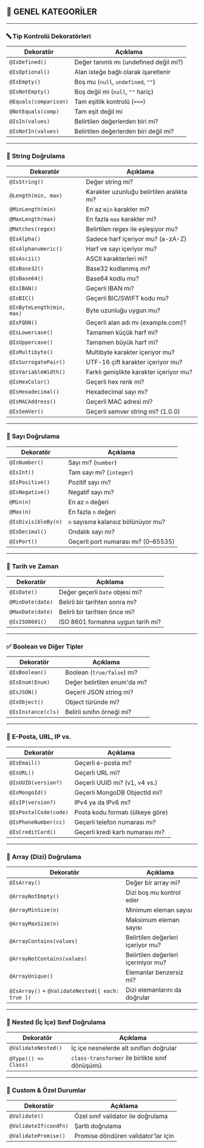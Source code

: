  
## 📌 GENEL KATEGORİLER

---

### 🔤 **Tip Kontrolü Dekoratörleri**

|Dekoratör|Açıklama|
|---|---|
|`@IsDefined()`|Değer tanımlı mı (undefined değil mi?)|
|`@IsOptional()`|Alan isteğe bağlı olarak işaretlenir|
|`@IsEmpty()`|Boş mu (`null`, `undefined`, `""`)|
|`@IsNotEmpty()`|Boş değil mi (`null`, `""` hariç)|
|`@Equals(comparison)`|Tam eşitlik kontrolü (`===`)|
|`@NotEquals(comp)`|Tam eşit değil mi|
|`@IsIn(values)`|Belirtilen değerlerden biri mi?|
|`@IsNotIn(values)`|Belirtilen değerlerden biri değil mi?|

---

### 📏 **String Doğrulama**

| Dekoratör                 | Açıklama                                  |
| ------------------------- | ----------------------------------------- |
| `@IsString()`             | Değer string mi?                          |
| `@Length(min, max)`       | Karakter uzunluğu belirtilen aralıkta mı? |
| `@MinLength(min)`         | En az `min` karakter mi?                  |
| `@MaxLength(max)`         | En fazla `max` karakter mi?               |
| `@Matches(regex)`         | Belirtilen regex ile eşleşiyor mu?        |
| `@IsAlpha()`              | Sadece harf içeriyor mu? (a-zA-Z)         |
| `@IsAlphanumeric()`       | Harf ve sayı içeriyor mu?                 |
| `@IsAscii()`              | ASCII karakterleri mi?                    |
| `@IsBase32()`             | Base32 kodlanmış mı?                      |
| `@IsBase64()`             | Base64 kodlu mu?                          |
| `@IsIBAN()`               | Geçerli IBAN mı?                          |
| `@IsBIC()`                | Geçerli BIC/SWIFT kodu mu?                |
| `@IsByteLength(min, max)` | Byte uzunluğu uygun mu?                   |
| `@IsFQDN()`               | Geçerli alan adı mı (example.com)?        |
| `@IsLowercase()`          | Tamamen küçük harf mi?                    |
| `@IsUppercase()`          | Tamamen büyük harf mi?                    |
| `@IsMultibyte()`          | Multibyte karakter içeriyor mu?           |
| `@IsSurrogatePair()`      | UTF-16 çift karakter içeriyor mu?         |
| `@IsVariableWidth()`      | Farklı genişlikte karakter içeriyor mu?   |
| `@IsHexColor()`           | Geçerli hex renk mi?                      |
| `@IsHexadecimal()`        | Hexadecimal sayı mı?                      |
| `@IsMACAddress()`         | Geçerli MAC adresi mi?                    |
| `@IsSemVer()`             | Geçerli semver string mi? (1.0.0)         |

---

### 🔢 **Sayı Doğrulama**

|Dekoratör|Açıklama|
|---|---|
|`@IsNumber()`|Sayı mı? (`number`)|
|`@IsInt()`|Tam sayı mı? (`integer`)|
|`@IsPositive()`|Pozitif sayı mı?|
|`@IsNegative()`|Negatif sayı mı?|
|`@Min(n)`|En az `n` değeri|
|`@Max(n)`|En fazla `n` değeri|
|`@IsDivisibleBy(n)`|`n` sayısına kalansız bölünüyor mu?|
|`@IsDecimal()`|Ondalık sayı mı?|
|`@IsPort()`|Geçerli port numarası mı? (0–65535)|

---

### 📆 **Tarih ve Zaman**

|Dekoratör|Açıklama|
|---|---|
|`@IsDate()`|Değer geçerli `Date` objesi mi?|
|`@MinDate(date)`|Belirli bir tarihten sonra mı?|
|`@MaxDate(date)`|Belirli bir tarihten önce mi?|
|`@IsISO8601()`|ISO 8601 formatına uygun tarih mi?|

---

### ✅ **Boolean ve Diğer Tipler**

|Dekoratör|Açıklama|
|---|---|
|`@IsBoolean()`|Boolean (`true/false`) mı?|
|`@IsEnum(Enum)`|Değer belirtilen enum'da mı?|
|`@IsJSON()`|Geçerli JSON string mi?|
|`@IsObject()`|Object türünde mi?|
|`@IsInstance(cls)`|Belirli sınıfın örneği mi?|

---

### 📨 **E-Posta, URL, IP vs.**

| Dekoratör             | Açıklama                         |
| --------------------- | -------------------------------- |
| `@IsEmail()`          | Geçerli e-posta mı?              |
| `@IsURL()`            | Geçerli URL mi?                  |
| `@IsUUID(version?)`   | Geçerli UUID mi? (v1, v4 vs.)    |
| `@IsMongoId()`        | Geçerli MongoDB ObjectId mi?     |
| `@IsIP(version?)`     | IPv4 ya da IPv6 mı?              |
| `@IsPostalCode(code)` | Posta kodu formatı (ülkeye göre) |
| `@IsPhoneNumber(cc)`  | Geçerli telefon numarası mı?     |
| `@IsCreditCard()`     | Geçerli kredi kartı numarası mı? |

---

### 🧩 **Array (Dizi) Doğrulama**

|Dekoratör|Açıklama|
|---|---|
|`@IsArray()`|Değer bir array mi?|
|`@ArrayNotEmpty()`|Dizi boş mu kontrol eder|
|`@ArrayMinSize(n)`|Minimum eleman sayısı|
|`@ArrayMaxSize(n)`|Maksimum eleman sayısı|
|`@ArrayContains(values)`|Belirtilen değerleri içeriyor mu?|
|`@ArrayNotContains(values)`|Belirtilen değerleri içermiyor mu?|
|`@ArrayUnique()`|Elemanlar benzersiz mi?|
|`@IsArray()` + `@ValidateNested({ each: true })`|Dizi elemanlarını da doğrular|

---

### 🧬 **Nested (İç İçe) Sınıf Doğrulama**

|Dekoratör|Açıklama|
|---|---|
|`@ValidateNested()`|İç içe nesnelerde alt sınıfları doğrular|
|`@Type(() => Class)`|`class-transformer` ile birlikte sınıf dönüşümü|

---

### 🔧 **Custom & Özel Durumlar**

|Dekoratör|Açıklama|
|---|---|
|`@Validate()`|Özel sınıf validator ile doğrulama|
|`@ValidateIf(condFn)`|Şartlı doğrulama|
|`@ValidatePromise()`|Promise döndüren validator'lar için|
